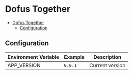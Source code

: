 # Dofus Together

- [Dofus Together](#dofus-together)
  - [Configuration](#configuration)

## Configuration


| Environment Variable | Example | Description |
|---|---|---|
|APP_VERSION|`0.0.1`|Current version|
